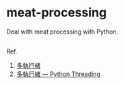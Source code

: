 # meat-processing
Deal with meat processing with Python.
##

Ref. 
1. [多執行緒]([https://github.com/jamieyu0914/meat-processing/commit/01648f8dea68c14636f58bce16c74c1efbd8e12e](https://medium.com/ching-i/多執行緒-de16f92944c8)https://medium.com/ching-i/多執行緒-de16f92944c8])
2. [多執行緒 — Python Threading]([https://medium.com/ching-i/多執行緒-python-threading-52e1dfb3d5c9])

